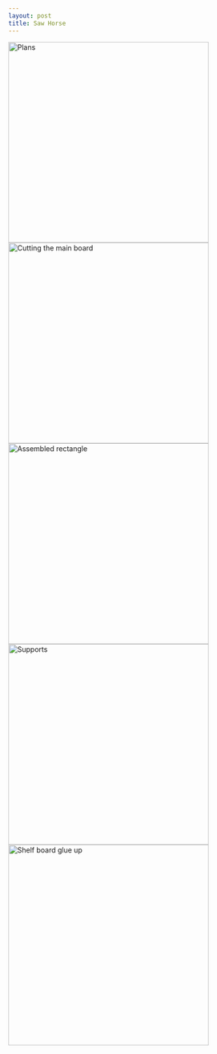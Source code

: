 ```yaml
---
layout: post
title: Saw Horse
---
```


<img src="{{ site.baseurl }}/images/crafts/shelf/00.jpg" alt="Plans" style="width: 400px;"/>
<img src="{{ site.baseurl }}/images/crafts/shelf/01.jpg" alt="Cutting the main board" style="width: 400px;"/>
<img src="{{ site.baseurl }}/images/crafts/shelf/02.jpg" alt="Assembled rectangle" style="width: 400px;"/>
<img src="{{ site.baseurl }}/images/crafts/shelf/03.jpg" alt="Supports" style="width: 400px;"/>
<img src="{{ site.baseurl }}/images/crafts/shelf/04.jpg" alt="Shelf board glue up" style="width: 400px;"/>
